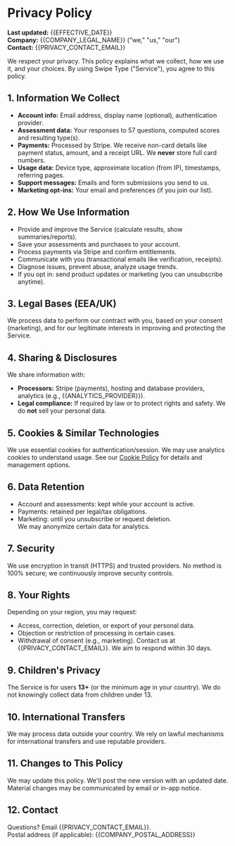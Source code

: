 # Privacy Policy

**Last updated:** {{EFFECTIVE_DATE}}  
**Company:** {{COMPANY_LEGAL_NAME}} ("we," "us," "our")  
**Contact:** {{PRIVACY_CONTACT_EMAIL}}

We respect your privacy. This policy explains what we collect, how we use it, and your choices. By using Swipe Type ("Service"), you agree to this policy.

## 1. Information We Collect
- **Account info:** Email address, display name (optional), authentication provider.
- **Assessment data:** Your responses to 57 questions, computed scores and resulting type(s).
- **Payments:** Processed by Stripe. We receive non-card details like payment status, amount, and a receipt URL. We **never** store full card numbers.
- **Usage data:** Device type, approximate location (from IP), timestamps, referring pages.
- **Support messages:** Emails and form submissions you send to us.
- **Marketing opt-ins:** Your email and preferences (if you join our list).

## 2. How We Use Information
- Provide and improve the Service (calculate results, show summaries/reports).
- Save your assessments and purchases to your account.
- Process payments via Stripe and confirm entitlements.
- Communicate with you (transactional emails like verification, receipts).
- Diagnose issues, prevent abuse, analyze usage trends.
- If you opt in: send product updates or marketing (you can unsubscribe anytime).

## 3. Legal Bases (EEA/UK)
We process data to perform our contract with you, based on your consent (marketing), and for our legitimate interests in improving and protecting the Service.

## 4. Sharing & Disclosures
We share information with:
- **Processors:** Stripe (payments), hosting and database providers, analytics (e.g., {{ANALYTICS_PROVIDER}}).
- **Legal compliance:** If required by law or to protect rights and safety.
We do **not** sell your personal data.

## 5. Cookies & Similar Technologies
We use essential cookies for authentication/session. We may use analytics cookies to understand usage. See our [Cookie Policy](/cookie) for details and management options.

## 6. Data Retention
- Account and assessments: kept while your account is active.  
- Payments: retained per legal/tax obligations.  
- Marketing: until you unsubscribe or request deletion.  
We may anonymize certain data for analytics.

## 7. Security
We use encryption in transit (HTTPS) and trusted providers. No method is 100% secure; we continuously improve security controls.

## 8. Your Rights
Depending on your region, you may request:
- Access, correction, deletion, or export of your personal data.
- Objection or restriction of processing in certain cases.
- Withdrawal of consent (e.g., marketing).
Contact us at {{PRIVACY_CONTACT_EMAIL}}. We aim to respond within 30 days.

## 9. Children's Privacy
The Service is for users **13+** (or the minimum age in your country). We do not knowingly collect data from children under 13.

## 10. International Transfers
We may process data outside your country. We rely on lawful mechanisms for international transfers and use reputable providers.

## 11. Changes to This Policy
We may update this policy. We'll post the new version with an updated date. Material changes may be communicated by email or in-app notice.

## 12. Contact
Questions? Email {{PRIVACY_CONTACT_EMAIL}}.  
Postal address (if applicable): {{COMPANY_POSTAL_ADDRESS}}


